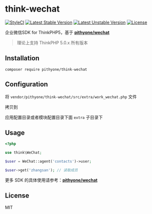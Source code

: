 # think-wechat

[![StyleCI](https://styleci.io/repos/98778383/shield?branch=master&style=flat)](https://styleci.io/repos/98778383)
[![Latest Stable Version](https://poser.pugx.org/pithyone/think-wechat/v/stable)](https://packagist.org/packages/pithyone/think-wechat)
[![Latest Unstable Version](https://poser.pugx.org/pithyone/think-wechat/v/unstable)](https://packagist.org/packages/pithyone/think-wechat)
[![License](https://poser.pugx.org/pithyone/think-wechat/license)](https://packagist.org/packages/pithyone/think-wechat)

企业微信SDK for ThinkPHP5，基于 [**pithyone/wechat**](https://github.com/pithyone/wechat)

> 理论上支持 ThinkPHP 5.0.x 所有版本

## Installation

```shell
composer require pithyone/think-wechat
```

## Configuration

将 `vendor/pithyone/think-wechat/src/extra/work_wechat.php` 文件

拷贝到

应用配置目录或者模块配置目录下面 `extra` 子目录下

## Usage

```php
<?php

use think\WeChat;

$user = WeChat::agent('contacts')->user;

$user->get('zhangsan'); // 读取成员
```

更多 SDK 的具体使用请参考：[**pithyone/wechat**](https://github.com/pithyone/wechat/blob/master/examples/index.md)

## License

MIT
